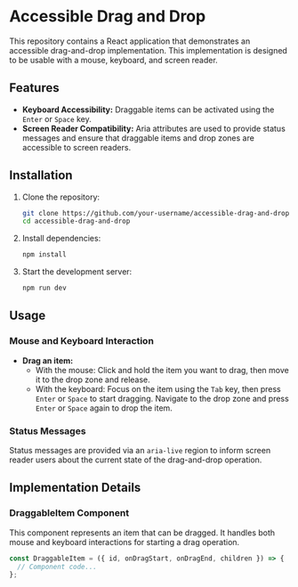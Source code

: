 # Accessible Drag and Drop

This repository contains a React application that demonstrates an accessible drag-and-drop implementation. This implementation is designed to be usable with a mouse, keyboard, and screen reader.

## Features

- **Keyboard Accessibility:** Draggable items can be activated using the `Enter` or `Space` key.
- **Screen Reader Compatibility:** Aria attributes are used to provide status messages and ensure that draggable items and drop zones are accessible to screen readers.

## Installation

1. Clone the repository:
    ```bash
    git clone https://github.com/your-username/accessible-drag-and-drop.git
    cd accessible-drag-and-drop
    ```

2. Install dependencies:
    ```bash
    npm install
    ```

3. Start the development server:
    ```bash
    npm run dev
    ```

## Usage

### Mouse and Keyboard Interaction

- **Drag an item:**
  - With the mouse: Click and hold the item you want to drag, then move it to the drop zone and release.
  - With the keyboard: Focus on the item using the `Tab` key, then press `Enter` or `Space` to start dragging. Navigate to the drop zone and press `Enter` or `Space` again to drop the item.

### Status Messages

Status messages are provided via an `aria-live` region to inform screen reader users about the current state of the drag-and-drop operation.

## Implementation Details

### DraggableItem Component

This component represents an item that can be dragged. It handles both mouse and keyboard interactions for starting a drag operation.

```jsx
const DraggableItem = ({ id, onDragStart, onDragEnd, children }) => {
  // Component code...
};
